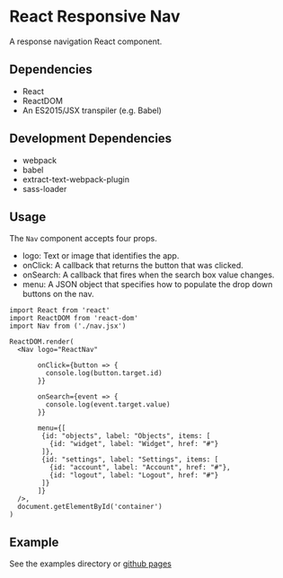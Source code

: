 # React Responsive Nav
A response navigation React component.

## Dependencies
* React
* ReactDOM
* An ES2015/JSX transpiler (e.g. Babel)

## Development Dependencies
* webpack
* babel
* extract-text-webpack-plugin
* sass-loader

## Usage
The `Nav` component accepts four props.
- logo: Text or image that identifies the app.
- onClick: A callback that returns the button that was clicked.
- onSearch: A callback that fires when the search box value changes.
- menu: A JSON object that specifies how to populate the drop down buttons on the nav.

```
import React from 'react'
import ReactDOM from 'react-dom'
import Nav from ('./nav.jsx')

ReactDOM.render(
  <Nav logo="ReactNav"

       onClick={button => {
         console.log(button.target.id)
       }}

       onSearch={event => {
         console.log(event.target.value)
       }}

       menu={[
        {id: "objects", label: "Objects", items: [
          {id: "widget", label: "Widget", href: "#"}
        ]},
        {id: "settings", label: "Settings", items: [
          {id: "account", label: "Account", href: "#"},
          {id: "logout", label: "Logout", href: "#"}
        ]}
       ]}
  />,
  document.getElementById('container')
)
```

## Example
See the examples directory or [github pages](http://dannybtran.github.io/react-responsive-nav/)

